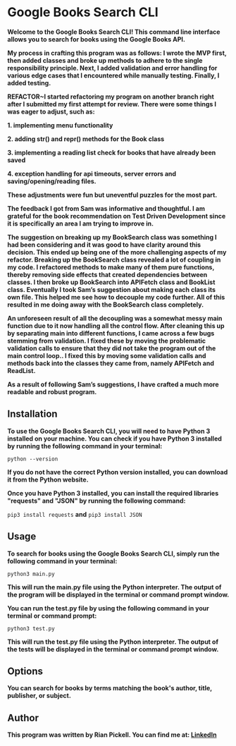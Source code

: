 # Google Books Search CLI

**Welcome to the Google Books Search CLI! 
This command line interface allows you to search for books using the Google Books API.**

**My process in crafting this program was as follows: I wrote the MVP first, 
then added classes and broke up methods to adhere to the single responsibility principle. 
Next, I added validation and error handling for various edge cases that I encountered while manually testing. 
Finally, I added testing.**

**REFACTOR~I started refactoring my program on another branch right after I submitted my first attempt for review. 
There were some things I was eager to adjust, such as:**

**1. implementing menu functionality**

**2. adding str() and repr() methods for the Book class**

**3. implementing a reading list check for books that have already been saved**

**4. exception handling for api timeouts, server errors and saving/opening/reading files.**

**These adjustments were fun but uneventful puzzles for the most part.**

**The feedback I got from Sam was informative and thoughtful. I am grateful for the book recommendation on 
Test Driven Development since it is specifically an area I am trying to improve in.** 

**The suggestion on breaking up my BookSearch class was something I had been considering and it was good to have 
clarity around this decision. This ended up being one of the more challenging aspects of my refactor. 
Breaking up the BookSearch class revealed a lot of coupling in my code. I refactored methods to make many of 
them pure functions, thereby removing side effects that created dependencies between classes. 
I then broke up BookSearch into APIFetch class and BookList class. Eventually I took Sam’s suggestion about 
making each class its own file. This helped me see how to decouple my code further. All of this resulted in me 
doing away with the BookSearch class completely.** 

**An unforeseen result of all the decoupling was a somewhat messy main function due to it now handling all the control 
flow. After cleaning this up by separating main into different functions, I came across a few bugs stemming from 
validation. I fixed these by moving the problematic validation calls to ensure that they did not take the program 
out of the main control loop.. I fixed this by moving some validation calls and methods back into the classes 
they came from, namely APIFetch and ReadList.**

**As a result of following Sam’s suggestions, I have crafted a much more readable and robust program.**

## Installation

**To use the Google Books Search CLI, you will need to have Python 3 installed 
on your machine. You can check if you have Python 3 installed by running the following command in your terminal:**

```python --version```

**If you do not have the correct Python version installed, you can download it from the Python website.**

**Once you have Python 3 installed, you can install the required libraries "requests" and "JSON" 
by running the following command:**

```pip3 install requests```
**and**
```pip3 install JSON```

## Usage

**To search for books using the Google Books Search CLI, simply run the following command in your terminal:**

```python3 main.py```

**This will run the main.py file using the Python interpreter. 
The output of the program will be displayed in the terminal or command prompt window.**

**You can run the test.py file by using the following command in your terminal or command prompt:**

```python3 test.py```

**This will run the test.py file using the Python interpreter. 
The output of the tests will be displayed in the terminal or command prompt window.**

## Options

**You can search for books by terms matching the book's author, title, publisher, or subject.**

## Author

**This program was written by Rian Pickell. You can find me at: [LinkedIn](https://www.linkedin.com/in/rianpickell/)**
